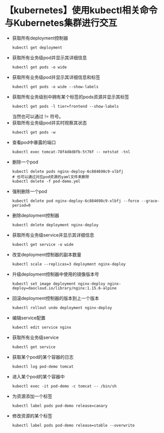 # 【kubernetes】使用kubectl相关命令与Kubernetes集群进行交互
* 获取所有deployment控制器
    ```
    kubectl get deployment
    ```
* 获取所有业务级pod并显示其详细信息
    ```
    kubectl get pods -o wide
    ```
* 获取所有业务级pod并显示其详细信息和标签
    ```
    kubectl get pods -o wide --show-labels
    ```
* 获取所有业务级别中拥有某个标签的pods资源并显示其标签
    ```
    kubectl get pods -l tier=frontend --show-labels
    ```
    当然也可以通过 != 符号。
* 获取所有业务级pod并实时观察其状态
    ```
    kubectl get pods -w
    ```
* 查看pod中暴露的端口
    ```
    kubectl exec tomcat-78f4d8d8fb-5t76f -- netstat -tnl
    ```
* 删除一个pod
    ```
    kubectl delete pods nginx-deploy-6c884698c9-xlbfj
    # 也可以通过对应pod资源的yaml文件来删除
    kubectl delete -f pod-demo.yml
    ```
* 强制删除一个pod
    ```
    kubectl delete pod nginx-deploy-6c884698c9-xlbfj --force --grace-period=0
    ```
* 删除deployment控制器
    ```
    kubectl delete deployment nginx-deploy
    ```
* 获取所有业务级service并显示其详细信息
    ```
    kubectl get service -o wide
    ```
* 改变deployment控制器的副本数量
    ```
    kubectl scale --replicas=3 deployment nginx-deploy
    ```
* 升级deployment控制器中使用的镜像版本号
    ```
    kubectl set image deployment nginx-deploy nginx-deploy=daocloud.io/library/nginx:1.15.6-alpine
    ```
* 回滚deployment控制器的版本到上一个版本
    ```
    kubectl rollout undo deployment nginx-deploy
    ```
* 编辑service配置
    ```
    kubectl edit service nginx
    ```
* 获取所有业务级service
    ```
    kubectl get service
    ```
* 获取某个pod的某个容器的日志
    ```
    kubectl log pod-demo tomcat
    ```
* 进入某个pod的某个容器中
    ```
    kubectl exec -it pod-demo -c tomcat -- /bin/sh
    ```
* 为资源添加一个标签
    ```
    kubectl label pods pod-demo release=canary
    ```
* 修改资源的某个标签
    ```
    kubectl label pods pod-demo release=stable --overwrite
    ```